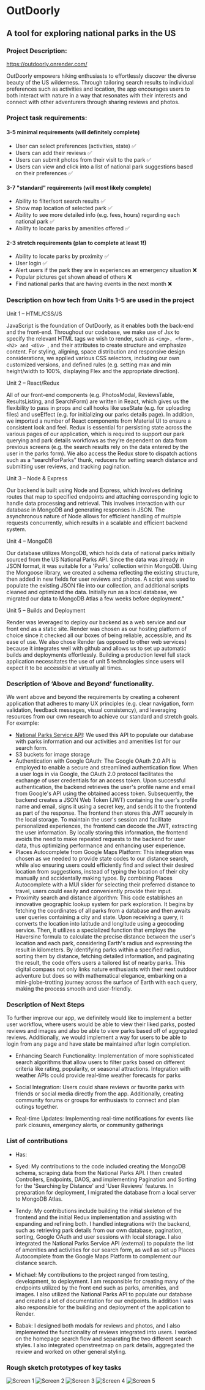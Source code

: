 # OutDoorly

## A tool for exploring national parks in the US


### Project Description: 

https://outdoorly.onrender.com/

OutDoorly empowers hiking enthusiasts to effortlessly discover the diverse beauty of the US wilderness. Through tailoring search results to individual preferences such as activities and location, the app encourages users to both interact with nature in a way that resonates with their interests and connect with other adventurers through sharing reviews and photos.


### Project task requirements: 
#### 3-5 minimal requirements (will definitely complete) 
- User can select preferences (activities, state) ✅
- Users can add their reviews ✅
- Users can submit photos from their visit to the park ✅
- Users can view and click into a list of national park suggestions based on their preferences ✅


#### 3-7 "standard" requirements (will most likely complete) 
- Ability to filter/sort search results ✅
- Show map location of selected park ✅
- Ability to see more detailed info (e.g. fees, hours) regarding each national park ✅
- Ability to locate parks by amenities offered ✅


#### 2-3 stretch requirements (plan to complete at least 1!) 
- Ability to locate parks by proximity ✅
- User login ✅
- Alert users if the park they are in experiences an emergency situation ❌
- Popular pictures get shown ahead of others ❌
- Find national parks that are having events in the next month ❌

### Description on how tech from Units 1-5 are used in the project

Unit 1 – HTML/CSS/JS 

JavaScript is the foundation of OutDoorly, as it enables both the back-end and the front-end. Throughout our codebase, we make use of Jsx to specify the relevant HTML tags we wish to render, such as  `<img>, <form>, <h2> and <div> `, and their attributes to create structure and emphasize content. For styling, aligning, space distribution and responsive design considerations, we applied various CSS selectors, including our own customized versions, and defined rules (e.g. setting max and min height/width to 100%, displaying Flex and the appropriate direction). 

Unit 2 – React/Redux 

All of our front-end components (e.g. PhotosModal, ReviewsTable, ResultsListing, and SearchForm) are written in React, which gives us the flexibility to pass in props and call hooks like useState (e.g. for uploading files) and useEffect (e.g. for initializing our parks details page). In addition, we imported a number of React components from Material UI to ensure a consistent look and feel. Redux is essential for persisting state across the various pages of our application, which is required to support our park querying and park details workflows as they’re dependent on data from previous screens (e.g. the search results rely on the data entered by the user in the parks form). We also access the Redux store to dispatch actions such as a “searchForParks” thunk, reducers for setting search distance and submitting user reviews, and tracking pagination.

Unit 3 – Node & Express

Our backend is built using Node and Express, which involves defining routes that map to specified endpoints and attaching corresponding logic to handle data processing and retrieval. This involves interaction with our database in MongoDB and generating responses in JSON. The asynchronous nature of Node allows for efficient handling of multiple requests concurrently, which results in a scalable and efficient backend system. 

Unit 4 – MongoDB 

Our database utilizes MongoDB, which holds data of national parks initially sourced from the US National Parks API. Since the data was already in JSON format, it was suitable for a 'Parks' collection within MongoDB. Using the Mongoose library, we created a schema reflecting the existing structure, then added in new fields for user reviews and photos. A script was used to populate the existing JSON file into our collection, and additional scripts cleaned and optimized the data. Initially run as a local database, we migrated our data to MongoDB Atlas a few weeks before deployment." 

Unit 5 – Builds and Deployment 

Render was leveraged to deploy our backend as a web service and our front end as a static site. Render was chosen as our hosting platform of choice since it checked all our boxes of being reliable, accessible, and its ease of use. We also chose Render (as opposed to other web services) because it integrates well with github and allows us to set up automatic builds and deployments effortlessly. Building a production level full stack application necessitates the use of unit 5 technologies since users will expect it to be accessible at virtually all times.

### Description of ‘Above and Beyond’ functionality.

We went above and beyond the requirements by creating a coherent application that adheres to many UX principles (e.g. clear navigation, form validation, feedback messages, visual consistency), and leveraging resources from our own research to achieve our standard and stretch goals. For example:   

- [National Parks Service API](https://www.nps.gov/subjects/developer/api-documentation.htm): We used this API to populate our database with parks information and our activities and amenities list for our search form.
- S3 buckets for image storage
- Authentication with Google OAuth: The Google OAuth 2.0 API is employed to enable a secure and streamlined authentication flow. When a user logs in via Google, the OAuth 2.0 protocol facilitates the exchange of user credentials for an access token. Upon successful authentication, the backend retrieves the user's profile name and email from Google's API using the obtained access token. Subsequently, the backend creates a JSON Web Token (JWT) containing the user's profile name and email, signs it using a secret key, and sends it to the frontend as part of the response. The frontend then stores this JWT securely in the local storage. To maintain the user's session and facilitate personalized experiences, the frontend can decode the JWT, extracting the user information. By locally storing this information, the frontend avoids the need to make repeated requests to the backend for user data, thus optimizing performance and enhancing user experience.
- Places Autocomplete from Google Maps Platform: This integration was chosen as we needed to provide state codes to our distance search, while also ensuring users could efficiently find and select their desired location from suggestions, instead of typing the location of their city manually and accidentally making typos. By combining Places Autocomplete with a MUI slider for selecting their preferred distance to travel, users could easily and conveniently provide their input. 
- Proximity search and distance algorithm: This code establishes an innovative geographic lookup system for park exploration. It begins by fetching the coordinates of all parks from a database and then awaits user queries containing a city and state. Upon receiving a query, it converts the location into latitude and longitude using a geocoding service. Then, it utilizes a specialized function that employs the Haversine formula to calculate the precise distance between the user's location and each park, considering Earth's radius and expressing the result in kilometers. By identifying parks within a specified radius, sorting them by distance, fetching detailed information, and paginating the result, the code offers users a tailored list of nearby parks. This digital compass not only links nature enthusiasts with their next outdoor adventure but does so with mathematical elegance, embarking on a mini-globe-trotting journey across the surface of Earth with each query, making the process smooth and user-friendly.

### Description of Next Steps
To further improve our app, we definitely would like to implement a better user workflow, where users would be able to view their liked parks, posted reviews and images and also be able to view parks based off of aggregated reviews. Additionally, we would implement a way for users to be able to login from any page and have state be maintained after login completion.

- Enhancing Search Functionality: Implementation of more sophisticated search algorithms that allow users to filter parks based on different criteria like rating, popularity, or seasonal attractions. Integration with weather APIs could provide real-time weather forecasts for parks 

- Social Integration: Users could share reviews or favorite parks with friends or social media directly from the app. Additionally, creating community forums or groups for enthusiasts to connect and plan outings together.  

- Real-time Updates: Implementing real-time notifications for events like park closures, emergency alerts, or community gatherings 

### List of contributions
- Has:

- Syed: My contributions to the code included creating the MongoDB schema, scraping data from the National Parks API. I then created Controllers, Endpoints, DAOS, and implementing Pagination and Sorting for the 'Searching by Distance' and 'User Reviews' features. In preparation for deployment, I migrated the database from a local server to MongoDB Atlas.
  
- Tendy: My contributions include building the initial skeleton of the frontend and the initial Redux implementation and assisting with expanding and refining both. I handled integrations with the backend, such as retrieving park details from our own database, pagination, sorting, Google OAuth and user sessions with local storage. I also integrated the National Parks Service API (external) to populate the list of amenities and activities for our search form, as well as set up Places Autocomplete from the Google Maps Platform to complement our distance search.
  
- Michael: My contributions to the project ranged from testing, development, to deployment. I am responsible for creating many of the endpoints utilized by the front end such as parks, amenities, and images. I also utilized the National Parks API to populate our database and created a lot of documentation for our endpoints. In addition I was also responsible for the building and deployment of the application to Render.
  
- Babak:
I designed both modals for reviews and photos, and I also implemented the functionality of reviews integrated into users. I worked on the homepage search flow and separating the two different search styles. I also integrated openstreetmap on park details, aggregated the review and worked on other general styling.



### Rough sketch prototypes of key tasks

![Screen 1](https://github.com/tendy-s/parksAndRec/assets/51394856/4079ae30-f59a-4fab-b860-57dcd5365dc0)
![Screen 2](https://github.com/tendy-s/parksAndRec/assets/51394856/f599f704-d102-4ce7-aed1-4e425adec820)
![Screen 3](https://github.com/tendy-s/parksAndRec/assets/51394856/c03f64d3-defb-4d9a-b05c-e908c82b6205)
![Screen 4](https://github.com/tendy-s/parksAndRec/assets/51394856/bb06d2fb-1a9e-468a-a296-161b858a44f0)
![Screen 5](https://github.com/tendy-s/parksAndRec/assets/51394856/167c36fd-05cc-4776-8972-2e75b561c99a)

